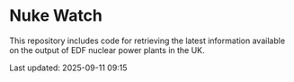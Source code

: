 # Nuke Watch

This repository includes code for retrieving the latest information available on the output of EDF nuclear power plants in the UK.

Last updated: 2025-09-11 09:15